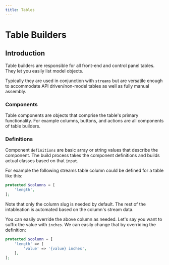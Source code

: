 ```yaml
---
title: Tables
---
```


# Table Builders

<div class="documentation__toc"></div>

## Introduction

Table builders are responsible for all front-end and control panel tables. They let you easily list model objects.

Typically they are used in conjunction with `streams` but are versatile enough to accommodate API driven/non-model tables as well as fully manual assembly.

### Components

Table components are objects that comprise the table's primary functionality. For example columns, buttons, and actions are all components of table builders.
  
### Definitions

Component `definitions` are basic array or string values that describe the component. The build process takes the component definitions and builds actual classes based on that `input`.

For example the following streams table column could be defined for a table like this:
 
```php
protected $columns = [
    'length',
];
```

Note that only the column slug is needed by default. The rest of the intableation is automated based on the column's stream data.

You can easily override the above column as needed. Let's say you want to suffix the value with `inches`. We can easily change that by overriding the definition:

```php
protected $column = [
    'length' => [
        'value' => '{value} inches',
    ],
];
```
